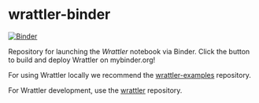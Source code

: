 # wrattler-binder

[![Binder](http://mybinder.org/badge_logo.svg)](https://mybinder.org/v2/gh/wrattler/wrattler-binder/master?urlpath=lab/tree/demo_26112019/readme.wrattler)

Repository for launching the *Wrattler* notebook via Binder.
Click the button to build and deploy Wrattler on mybinder.org!

For using Wrattler locally we recommend the [wrattler-examples](https://github.com/wrattler/wrattler-examples) repository.

For Wrattler development, use the [wrattler](https://github.com/wrattler/wrattler) repository.
